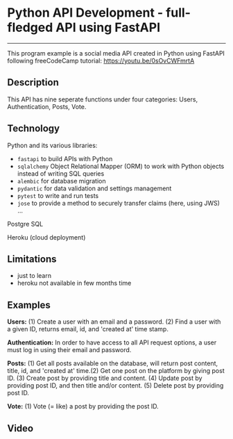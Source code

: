 # Python API Development - full-fledged API using FastAPI
-----------
This program example is a social media API created in Python using FastAPI following freeCodeCamp tutorial: https://youtu.be/0sOvCWFmrtA


## Description
This API has nine seperate functions under four categories: Users, Authentication, Posts, Vote.


## Technology
Python and its various libraries:
- `fastapi` to build APIs with Python
- `sqlalchemy` Object Relational Mapper (ORM) to work with Python objects instead of writing SQL queries
- `alembic` for database migration
- `pydantic` for data validation and settings management
- `pytest` to write and run tests
- `jose` to provide a method to securely transfer claims (here, using JWS)
...

Postgre SQL

Heroku (cloud deployment)


## Limitations
- just to learn
- heroku not available in few months time


## Examples
**Users:** (1) Create a user with an email and a password. (2) Find a user with a given ID, returns email, id, and 'created at' time stamp.

**Authentication:** In order to have access to all API request options, a user must log in using their email and password. 

**Posts:** (1) Get all posts available on the database, will return post content, title, id, and 'created at' time.(2) Get one post on the platform by giving post ID. 
(3) Create post by providing title and content. (4) Update post by providing post ID, and then title and/or content. (5) Delete post by providing post ID.

**Vote:** (1) Vote (= like) a post by providing the post ID.


## Video